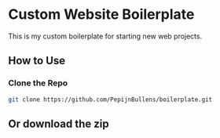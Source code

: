# Custom Website Boilerplate

This is my custom boilerplate for starting new web projects.

## How to Use

### Clone the Repo

```bash
git clone https://github.com/PepijnBullens/boilerplate.git
```

## Or download the zip
